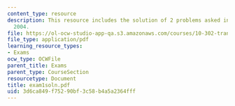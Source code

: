```yaml
---
content_type: resource
description: This resource includes the solution of 2 problems asked in exam 1, Fall
  2004.
file: https://ol-ocw-studio-app-qa.s3.amazonaws.com/courses/10-302-transport-processes-fall-2004/3d6ca849f75290bf3c58b4a5a2364fff_exam1soln.pdf
file_type: application/pdf
learning_resource_types:
- Exams
ocw_type: OCWFile
parent_title: Exams
parent_type: CourseSection
resourcetype: Document
title: exam1soln.pdf
uid: 3d6ca849-f752-90bf-3c58-b4a5a2364fff
---
```

